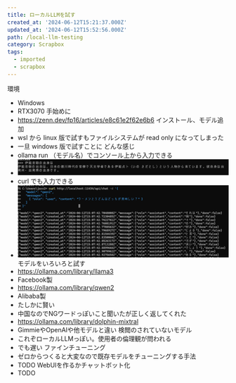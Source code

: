 ```yaml
---
title: ローカルLLMを試す
created_at: '2024-06-12T15:21:37.000Z'
updated_at: '2024-06-12T15:52:56.000Z'
path: /local-llm-testing
category: Scrapbox
tags:
  - imported
  - scrapbox
---
```

環境
- Windows
- RTX3070
手始めに
- https://zenn.dev/fp16/articles/e8c61e2f62e6b6
インストール、モデル追加
- wsl から linux 版で試すもファイルシステムが read only になってしまった
- 一旦 windows 版で試すことに
どんな感じ
- ollama run （モデル名）でコンソール上から入力できる
- ![](./918f6a9fed9418d3d4d6d7b331b54c7e.jpg)
- curl でも入力できる
- ![](./1ace1dad41f8b2626b3444072271ba94.jpg)
モデルをいろいろと試す	
- https://ollama.com/library/llama3
- Facebook製 
- https://ollama.com/library/qwen2
- Alibaba製
- たしかに賢い
- 中国なのでNGワードっぽいこと聞いたが正しく返してくれた
- https://ollama.com/library/dolphin-mixtral
- GimmieやOpenAIや他モデルと違い	検閲のされていないモデル
- これぞローカルLLMっぽい。使用者の倫理観が問われる
- でも遅い
ファインチューニング
- ゼロからつくると大変なので既存モデルをチューニングする手法
- TODO
WebUIを作るかチャットボット化
- TODO
